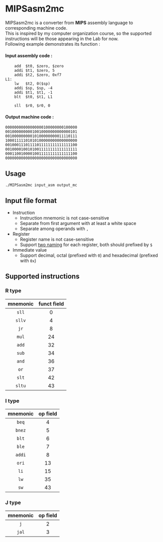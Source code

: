 # MIPSasm2mc

MIPSasm2mc is a converter from **MIPS** assembly language to corresponding machine code.  
This is inspired by my computer organization course, so the supported instructions will be those appearing in the Lab for now.  
Following example demonstrates its function :

#### Input assembly code :
```assembly
    add  $t0, $zero, $zero
    addi $t1, $zero, 5
    addi $t2, $zero, 0xf7
L1:
    lw   $t2, 0($sp)
    addi $sp, $sp, -4
    addi $t1, $t1, -1
    blt  $t0, $t1, L1

    sll  $r0, $r0, 0
```

#### Output machine code :

```
00000000000000000100000000100000
00100000000010010000000000000101
00100000000010100000000011110111
10001111101010100000000000000000
00100011101111011111111111111100
00100001001010011111111111111111
00011001000010011111111111111100
00000000000000000000000000000000
```

## Usage

```
./MIPSasm2mc input_asm output_mc
```

## Input file format

* Instruction
    * Instruction mnemonic is not case-sensitive
    * Separate from first argument with at least a white space
    * Separate among operands with `,`
* Register
    * Register name is not case-sensitive
    * Support [two naming](https://www.cs.umd.edu/class/sum2003/cmsc311/Notes/Mips/altReg.html) for each register, both should prefixed by `$`
* Immediate value
    * Support decimal, octal (prefixed with `0`) and hexadecimal (prefixed with `0x`)

## Supported instructions

### **R type**

|mnemonic|funct field|
|:------:|:---------:|
|`sll`   |          0|
|`sllv`  |          4|
|`jr`    |          8|
|`mul`   |         24|
|`add`   |         32|
|`sub`   |         34|
|`and`   |         36|
|`or`    |         37|
|`slt`   |         42|
|`sltu`  |         43|

### **I type**

|mnemonic|op field|
|:------:|:------:|
|`beq`   |       4|
|`bnez`  |       5|
|`blt`   |       6|
|`ble`   |       7|
|`addi`  |       8|
|`ori`   |      13|
|`li`    |      15|
|`lw`    |      35|
|`sw`    |      43|

### **J type**

|mnemonic|op field|
|:------:|:------:|
|`j`     |       2|
|`jal`   |       3|

